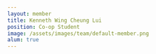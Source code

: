 ```yaml
---
layout: member
title: Kenneth Wing Cheung Lui
position: Co-op Student
image: /assets/images/team/default-member.png
alum: true
---
```

